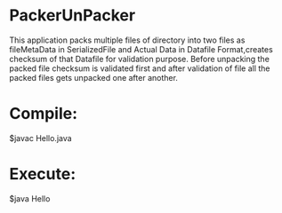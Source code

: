 # PackerUnPacker
This application packs multiple files of directory into two files as fileMetaData in SerializedFile and Actual Data in Datafile Format,creates checksum of that Datafile for validation purpose. Before unpacking the packed file checksum is validated first and after validation of file all the packed files gets unpacked one after another.

# Compile:

$javac Hello.java

# Execute:

$java Hello
